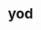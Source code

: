 ---
category: 3-letters
denotation: null
name: yod
reference_link: https://www.etymonline.com/word/yod
root_language: null
root_name: null
title: yod
type: free
word_sums:
- respelling: yod
  sum: 'Yod + '
---